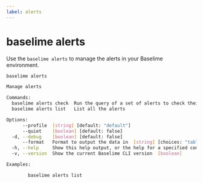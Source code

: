 ```yaml
---
label: alerts
---
```


# baselime alerts

Use the `baselime alerts` to manage the alerts in your Baselime environment.

```bash :icon-terminal: terminal
baselime alerts

Manage alerts

Commands:
  baselime alerts check  Run the query of a set of alerts to check their status
  baselime alerts list   List all the alerts

Options:
      --profile  [string] [default: "default"]
      --quiet    [boolean] [default: false]
  -d, --debug    [boolean] [default: false]
      --format   Format to output the data in  [string] [choices: "table", "json"] [default: "table"]
  -h, --help     Show this help output, or the help for a specified command or subcommand  [boolean]
  -v, --version  Show the current Baselime CLI version  [boolean]

Examples:

        baselime alerts list

```

